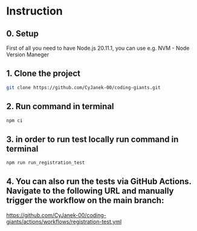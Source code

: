 # Instruction

## 0. Setup
First of all you need to have Node.js 20.11.1, you can use e.g. NVM - Node Version Maneger

## 1. Clone the project
```bash
git clone https://github.com/CyJanek-00/coding-giants.git
```

## 2. Run command in terminal
```bash
npm ci
```

## 3. in order to run test locally run command in terminal
```bash
npm run run_registration_test
```

## 4. You can also run the tests via GitHub Actions. Navigate to the following URL and manually trigger the workflow on the main branch:
https://github.com/CyJanek-00/coding-giants/actions/workflows/registration-test.yml


